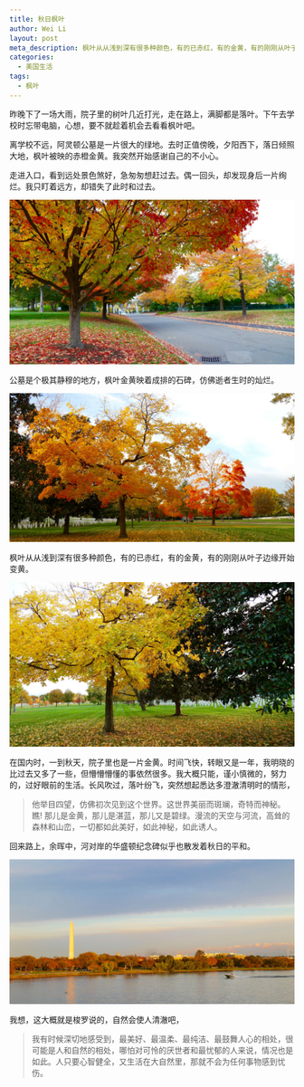 ```yaml
---
title: 秋日枫叶
author: Wei Li
layout: post
meta_description: 枫叶从从浅到深有很多种颜色，有的已赤红，有的金黄，有的刚刚从叶子边缘开始变黄。
categories:
  - 美国生活
tags:
  - 枫叶
---
```


昨晚下了一场大雨，院子里的树叶几近打光，走在路上，满脚都是落叶。下午去学校时忘带电脑，心想，要不就趁着机会去看看枫叶吧。

离学校不远，阿灵顿公墓是一片很大的绿地。去时正值傍晚，夕阳西下，落日倾照大地，枫叶被映的赤橙金黄。我突然开始感谢自己的不小心。

走进入口，看到远处景色煞好，急匆匆想赶过去。偶一回头，却发现身后一片绚烂。我只盯着远方，却错失了此时和过去。

![Maple Leaves 0][maple_leaves_0]

公墓是个极其静穆的地方，枫叶金黄映着成排的石碑，仿佛逝者生时的灿烂。

![Maple Leaves 1][maple_leaves_1]

枫叶从从浅到深有很多种颜色，有的已赤红，有的金黄，有的刚刚从叶子边缘开始变黄。

![Maple Leaves 2][maple_leaves_2]

在国内时，一到秋天，院子里也是一片金黄。时间飞快，转眼又是一年，我明晓的比过去又多了一些，但懵懵懵懂的事依然很多。我大概只能，谨小慎微的，努力的，过好眼前的生活。长风吹过，落叶纷飞，突然想起悉达多澄澈清明时的情形，

> 他举目四望，仿佛初次见到这个世界。这世界美丽而斑斓，奇特而神秘。瞧! 那儿是金黄，那儿是湛蓝，那儿又是碧绿。漫流的天空与河流，高耸的森林和山峦，一切都如此美好，如此神秘，如此诱人。

回来路上，余晖中，河对岸的华盛顿纪念碑似乎也散发着秋日的平和。

![Monument][monument]

我想，这大概就是梭罗说的，自然会使人清澈吧，

> 我有时候深切地感受到，最美好、最温柔、最纯洁、最鼓舞人心的相处，很可能是人和自然的相处，哪怕对可怜的厌世者和最忧郁的人来说，情况也是如此。人只要心智健全，又生活在大自然里，那就不会为任何事物感到忧伤。

[maple_leaves_0]: /uploads/2015/10/maple_leaf_0.jpg
[maple_leaves_1]: /uploads/2015/10/maple_leaf_1.jpg
[maple_leaves_2]: /uploads/2015/10/maple_leaf_2.jpg
[monument]: /uploads/2015/10/monument.jpg

